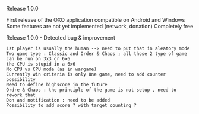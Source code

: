 Release 1.0.0

First release of the OXO application compatible on Android and Windows Some features are not yet implemented (network, donation) Completely free

Release 1.0.0 - Detected bug & improvement

    1st player is usually the human --> need to put that in aleatory mode
    Two game type : Classic and Order & Chaos ; all those 2 type of game can be run on 3x3 or 6x6
    the CPU is stupid in a 6x6
    No CPU vs CPU mode (as in wargame)
    Currently win criteria is only One game, need to add counter possibility
    Need to define highscore in the future
    Ordre & Chaos : the principle of the game is not setup , need to rework that
    Don and notification : need to be added
    Possibility to add score ? with target counting ?